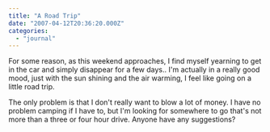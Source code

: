 ```yaml
---
title: "A Road Trip"
date: "2007-04-12T20:36:20.000Z"
categories: 
  - "journal"
---
```


For some reason, as this weekend approaches, I find myself yearning to get in the car and simply disappear for a few days.. I'm actually in a really good mood, just with the sun shining and the air warming, I feel like going on a little road trip.

The only problem is that I don't really want to blow a lot of money. I have no problem camping if I have to, but I'm looking for somewhere to go that's not more than a three or four hour drive. Anyone have any suggestions?

